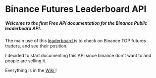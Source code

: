 # Binance Futures Leaderboard API 

##### Welcome to the first Free API documentation for the Binance Public leaderboard API. 

The main use of this [leaderboard ](https://www.binance.com/en/futures-activity/leaderboard/top-ranking) is to check on Binance TOP futures traders, and see their position. 

I decided to start documenting this API since binance don't want to and people are selling it.

Everything is in the  [Wiki ](https://github.com/theoelsti/binance-futures-bapi/wiki) !
